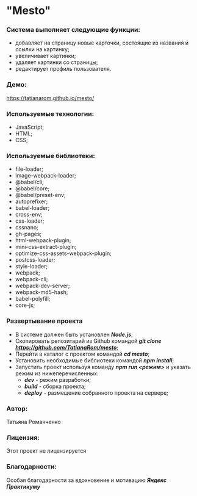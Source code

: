 # "Mesto"

### Система выполняет следующие функции:
- добавляет на страницу новые карточки, состоящие из названия и ссылки на картинку;
- увеличивает картинки;
- удаляет картинки со страницы;
- редактирует профиль пользователя.


### Демо:
https://tatianarom.github.io/mesto/

### Используемые технологии:
- JavaScript;
- HTML;
- CSS;

### Используемые библиотеки:
- file-loader;
- image-webpack-loader;
- @babel/cli;
- @babel/core;
- @babel/preset-env;
- autoprefixer;
- babel-loader;
- cross-env;
- css-loader;
- cssnano;
- gh-pages;
- html-webpack-plugin;
- mini-css-extract-plugin;
- optimize-css-assets-webpack-plugin;
- postcss-loader;
- style-loader;
- webpack;
- webpack-cli;
- webpack-dev-server;
- webpack-md5-hash;
- babel-polyfill;
- core-js;

### Развертывание проекта
- В системе должен быть установлен ***Node.js***;
- Cкопировать репозитарий из Github командой ***git clone https://github.com/TatianaRom/mesto***;
- Перейти в каталог с проектом командой ***cd mesto***;
- Установить необходимые библиотеки командой ***npm install***;
- Запустить проект используя команду ***npm run <*режим*>*** и указать режим из нижеперечисленных:
    - ***dev*** - режим разработки;
    - ***build*** - сборка проекта;
    - ***deploy*** - размещение собранного проекта на сервере;

### Автор:
Татьяна Романченко 

### Лицензия:
Этот проект не лицензируется

### Благодарности:
Особая благодарности за вдохновение и мотивацию ***Яндекс Практикуму***